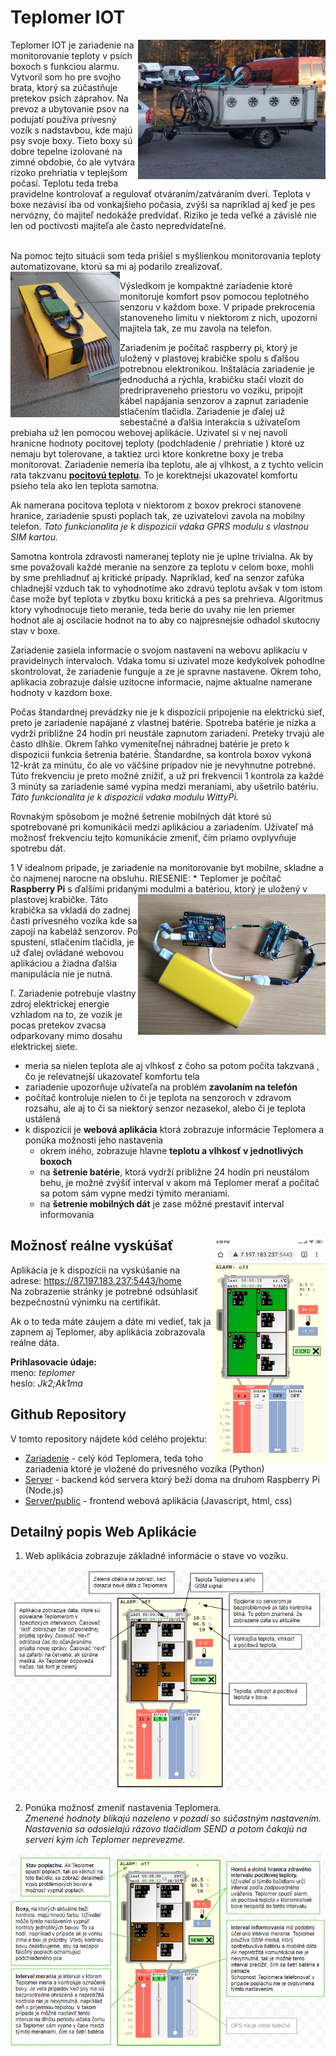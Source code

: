 # Teplomer IOT

<img align="right" src="/.doc/trailer.png" width="300">
Teplomer IOT je zariadenie na monitorovanie teploty v psích boxoch s funkciou alarmu. Vytvoril som ho pre svojho brata, ktorý sa zúčastňuje pretekov psích záprahov. Na prevoz a ubytovanie psov na podujatí používa prívesný vozík s nadstavbou, kde majú psy svoje boxy. Tieto boxy sú dobre tepelne izolované na zimné obdobie, čo ale vytvára rizoko prehriatia v teplejšom počasí. Teplotu teda treba pravidelne kontrolovať a regulovať otváraním/zatváraním dverí. Teplota v boxe nezávisí iba od vonkajšieho počasia, zvýši sa napríklad aj keď je pes nervózny, čo majiteľ nedokáže predvídať. Riziko je teda veľké a závislé nie len od poctivosti majiteľa ale často nepredvídateľné.
<br><br>

Na pomoc tejto situácii som teda prišiel s myšlienkou monitorovania teploty automatizovane, ktorú sa mi aj podarilo zrealizovať.
<img align="left" src="/.doc/box.png" width="175">

Výsledkom je kompaktné zariadenie ktoré monitoruje komfort psov pomocou teplotného senzoru v každom boxe. V pripade prekrocenia stanoveneho limitu v niektorom z nich, upozorni majitela tak, ze mu zavola na telefon.

Zariadením je počítač raspberry pi, ktorý je uložený v plastovej krabičke spolu s ďalšou potrebnou elektronikou. Inštalácia zariadenie je jednoduchá a rýchla, krabičku stačí vlozit do predripraveneho priestoru vo voziku, pripojit kábel napájania senzorov a zapnut zariadenie stlačením tlačidla. Zariadenie je ďalej už sebestačné a ďalšia interakcia s užívateľom prebiaha už len pomocou webovej aplikácie.
Uzivatel si v nej navoli hranicne hodnoty pocitovej teploty (podchladenie / prehriatie ) ktoré uz nemaju byt tolerovane, a taktiez urci ktore konkretne boxy je treba monitorovat.
Zariadenie nemeria iba teplotu, ale aj vlhkost, a z tychto velicin rata takzvanu [**pocitovú teplotu**](https://en.wikipedia.org/wiki/Heat_index). To je korektnejsi ukazovatel komfortu psieho tela ako len teplota samotna.

Ak namerana pocitova teplota v niektorom z boxov prekroci stanovene hranice, zariadenie spusti poplach tak, ze uzivatelovi zavola na mobilny telefon. *Tato funkcionalita je k dispozicii vdaka GPRS modulu s vlastnou SIM kartou.*

Samotna kontrola zdravosti nameranej teploty nie je uplne trivialna. Ak by sme považovali každé meranie na senzore za teplotu v celom boxe, mohli by sme prehliadnuť aj kritické prípady. Napríklad, keď na senzor zafúka chladnejší vzduch tak to vyhodnotíme ako zdravú teplotu avšak v tom istom čase može byť teplota v zbytku boxu kritická a pes sa prehrieva. Algoritmus ktory vyhodnocuje tieto meranie, teda berie do uvahy nie len priemer hodnot ale aj oscilacie hodnot na to aby co najpresnejsie odhadol skutocny stav v boxe.

Zariadenie zasiela informacie o svojom nastaveni na webovu aplikaciu v pravidelnych intervaloch. Vdaka tomu si uzivatel moze kedykolvek pohodlne skontrolovat, že zariadenie funguje a ze je spravne nastavene. Okrem toho, aplikacia zobrazuje dalsie uzitocne informacie, najme aktualne namerane hodnoty v kazdom boxe.

Počas štandardnej prevádzky nie je k dispozícii pripojenie na elektrickú sieť, preto je zariadenie napájané z vlastnej batérie. Spotreba batérie je nízka a vydrží približne 24 hodín pri neustále zapnutom zariadení. Preteky trvajú ale často dlhšie. Okrem ľahko vymeniteľnej náhradnej batérie je preto k dispozicii funkcia šetrenia batérie. Štandardne, sa kontrola boxov vykoná 12-krát za minútu, čo ale vo väčšine prípadov nie je nevyhnutne potrebné. Túto frekvenciu je preto možné znížiť, a už pri frekvencii 1 kontrola za každé 3 minúty sa zariadenie samé vypína medzi meraniami, aby ušetrilo batériu. *Táto funkcionalita je k dispozicii vdaka modulu WittyPi.*

Rovnakým spôsobom je možné šetrenie mobilných dát ktoré sú spotrebované pri komunikácii medzi aplikáciou a zariadením. Užívateľ má možnosť frekvenciu tejto komunikácie zmeniť, čím priamo ovplyvňuje spotrebu dát.

 



1 V idealnom pripade, je zariadenie na monitorovanie byt mobilne, skladne a čo najmenej narocne na obsluhu. 
RIESENIE: * Teplomer je počítač **Raspberry Pi** s ďalšími pridanými modulmi <img align="right" src=".doc/hw.png" width="300" /> a batériou, ktorý je uložený v plastovej krabičke. Táto krabička sa vkladá do zadnej časti prívesného vozíka kde sa zapojí na kabeláž senzorov. Po spustení, stlačením tlačidla, je už ďalej ovládané webovou aplikáciou a žiadna ďalšia manipulácia nie je nutná.

ľ. Zariadenie potrebuje vlastny zdroj elektrickej energie vzhladom na to, ze vozik je pocas pretekov zvacsa odparkovany mimo dosahu elektrickej siete.



 * meria sa nielen teplota ale aj vlhkosť z čoho sa potom počíta takzvaná , čo je relevatnejší ukazovateľ komfortu tela
 * zariadenie upozorňuje užívateľa na problém **zavolaním na telefón**
 * počítač kontroluje nielen to či je teplota na senzoroch v zdravom rozsahu, ale aj to či sa niektorý senzor nezasekol, alebo či je teplota ustálená 
 * k dispozícii je **webová aplikácia** ktorá zobrazuje informácie Teplomera a ponúka možnosti jeho nastavenia
   * okrem iného, zobrazuje hlavne **teplotu a vlhkosť v jednotlivých boxoch**
   * na **šetrenie batérie**, ktorá vydrží približne 24 hodín pri neustálom behu, je možné zvýšiť interval v akom má Teplomer merať a počítač sa potom sám vypne medzi týmito meraniami.
   * na **šetrenie mobilných dát** je zase môžné prestaviť interval informovania
 

## Možnosť reálne vyskúšať <img align="right" src=".doc/screenshot.png" width="180" />
Aplikácia je k dispozícii na vyskúšanie na adrese: https://87.197.183.237:5443/home <br>
Na zobrazenie stránky je potrebné odsúhlasiť bezpečnostnú výnimku na certifikát.

Ak o to teda máte záujem a dáte mi vedieť, tak ja zapnem aj Teplomer, aby aplikácia zobrazovala reálne dáta. <br>

**Prihlasovacie údaje:** <br>
meno: _teplomer_ <br>
heslo: _Jk2;Ak1ma_ <br>

 
## Github Repository
V tomto repository nájdete kód celého projektu:
* [Zariadenie](https://github.com/MarekDrabik/Teplomer/tree/master/Zariadenie) - celý kód Teplomera, teda toho zariadenia ktoré je vložené do prívesného vozíka (Python)
* [Server](https://github.com/MarekDrabik/Teplomer/tree/master/Server) - backend kód servera ktorý beží doma na druhom Raspberry Pi (Node.js) 
* [Server/public](https://github.com/MarekDrabik/Teplomer/tree/master/Server/public) - frontend webová aplikácia (Javascript, html, css)


## Detailný popis Web Aplikácie

1. Web aplikácia zobrazuje základné informácie o stave vo vozíku.

<img float="center" src=".doc/informacieApp.png" />

2. Ponúka možnosť zmeniť nastavenia Teplomera.<br>
_Zmenené hodnoty blikajú nazeleno v pozadí so súčastným nastavením. Nastavenia sa odosielajú rázovo tlačidlom SEND a potom čakajú na serveri kým ich Teplomer neprevezme._
   
<img float="center" src=".doc/instrukcieApp.png" />
